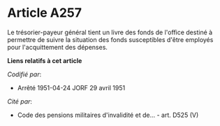 # Article A257

Le trésorier-payeur général tient un livre des fonds de l'office destiné à permettre de suivre la situation des fonds
susceptibles d'être employés pour l'acquittement des dépenses.

**Liens relatifs à cet article**

_Codifié par_:

  - Arrêté 1951-04-24 JORF 29 avril 1951

_Cité par_:

  - Code des pensions militaires d'invalidité et de... - art. D525 (V)
